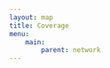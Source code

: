 ```yaml
---
layout: map
title: Coverage
menu:
    main:
        parent: network
---
```


<script src='https://api.tiles.mapbox.com/mapbox-gl-js/v0.44.2/mapbox-gl.js'></script>
<link href='https://api.tiles.mapbox.com/mapbox-gl-js/v0.44.2/mapbox-gl.css' rel='stylesheet' />

<div id='map' style="height:400px"></div>
<script>
  mapboxgl.accessToken = 'pk.eyJ1Ijoia2VudG5ldHdvcmsiLCJhIjoiY2pmejB4NXUxNHdoeTMybnZpeTl6enU0aSJ9.3VhMj8SGSOKY9dDS22be1g';
  var map = new mapboxgl.Map({
      container: 'map', // container id
      style: 'mapbox://styles/kentnetwork/cjgm9og8v003s2snz9m6a4eho',
      center: [1.21501,51.275050],
      zoom: 10.1, // starting zoom,
      pitch: 45,
  });

  map.on('load', function() {
    // Insert the layer beneath any symbol layer.
    var layers = map.getStyle().layers;

    var labelLayerId;
    for (var i = 0; i < layers.length; i++) {
        if (layers[i].type === 'symbol' && layers[i].layout['text-field']) {
            labelLayerId = layers[i].id;
            break;
        }
    }

    map.addLayer({
        'id': '3d-buildings',
        'source': 'composite',
        'source-layer': 'building',
        'filter': ['==', 'extrude', 'true'],
        'type': 'fill-extrusion',
        'minzoom': 15,
        'paint': {
            'fill-extrusion-color': '#aaa',

            // use an 'interpolate' expression to add a smooth transition effect to the
            // buildings as the user zooms in
            'fill-extrusion-height': [
                "interpolate", ["linear"], ["zoom"],
                15, 0,
                15.05, ["get", "height"]
            ],
            'fill-extrusion-base': [
                "interpolate", ["linear"], ["zoom"],
                15, 0,
                15.05, ["get", "min_height"]
            ],
            'fill-extrusion-opacity': 0.6
        }
    }, labelLayerId);
});

var geojson = {
    "type": "FeatureCollection",
    "features": [
        {
            "type": "Feature",
            "properties": {
                "title": "Gateway:",
                "message": "Ingram",
                "iconSize": [30, 30]
            },
            "geometry": {
                "type": "Point",
                "coordinates": [
                    1.0660251975059507,
                    51.298447975523885
                ]
            }
        },
        {
            "type": "Feature",
            "properties": {
                "title": "Gateway:",
                "message": "Invicta House",
                "iconSize": [40, 40]
            },
            "geometry": {
                "type": "Point",
                "coordinates": [
                    1.4047238230705261,
                    51.381119269497034
                ]
            }
        }
    ]
};

geojson.features.forEach(function(marker) {

  var el = document.createElement('div');
  el.className = 'marker';

  new mapboxgl.Marker(el)
  .setLngLat(marker.geometry.coordinates)
  .setPopup(new mapboxgl.Popup({ offset: 25 })
  .setHTML('<h3>' + marker.properties.title + '</h3><p>' + marker.properties.message + '</p>'))
  .addTo(map);
});

</script>

<style>
  .marker {
  background-image: url('/images/logo/marker.png');
  background-size: cover;
  width: 30px;
  height: 30px;
  border-radius: 50%;
  cursor: pointer;
  }

  .mapboxgl-popup {
    max-width: 200px;
  }

  .mapboxgl-popup-content {
    text-align: center;
    font-family: 'Open Sans', sans-serif;
  }
</style>
